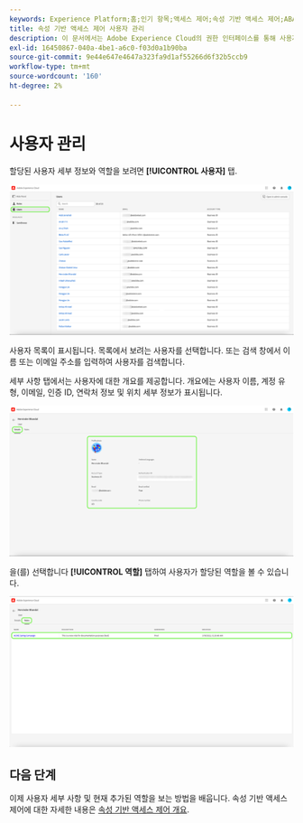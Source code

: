 ```yaml
---
keywords: Experience Platform;홈;인기 항목;액세스 제어;속성 기반 액세스 제어;ABAC
title: 속성 기반 액세스 제어 사용자 관리
description: 이 문서에서는 Adobe Experience Cloud의 권한 인터페이스를 통해 사용자 및 사용자 그룹을 관리하는 방법에 대한 정보를 제공합니다
exl-id: 16450867-040a-4be1-a6c0-f03d0a1b90ba
source-git-commit: 9e44e647e4647a323fa9d1af55266d6f32b5ccb9
workflow-type: tm+mt
source-wordcount: '160'
ht-degree: 2%

---
```


# 사용자 관리

할당된 사용자 세부 정보와 역할을 보려면 **[!UICONTROL 사용자]** 탭.

![flac-users-tab](../../images/flac-ui/flac-users-tab.png)

사용자 목록이 표시됩니다. 목록에서 보려는 사용자를 선택합니다. 또는 검색 창에서 이름 또는 이메일 주소를 입력하여 사용자를 검색합니다.

세부 사항 탭에서는 사용자에 대한 개요를 제공합니다. 개요에는 사용자 이름, 계정 유형, 이메일, 인증 ID, 연락처 정보 및 위치 세부 정보가 표시됩니다.

![flac-users-details](../../images/flac-ui/flac-users-details.png)

을(를) 선택합니다 **[!UICONTROL 역할]** 탭하여 사용자가 할당된 역할을 볼 수 있습니다.

![flac-users-roles](../../images/flac-ui/flac-users-roles.png)

## 다음 단계

이제 사용자 세부 사항 및 현재 추가된 역할을 보는 방법을 배웁니다. 속성 기반 액세스 제어에 대한 자세한 내용은 [속성 기반 액세스 제어 개요](../overview.md).
